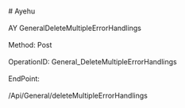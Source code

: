 <br>#     Ayehu</br>
<br>AY GeneralDeleteMultipleErrorHandlings</br>
<br>Method: Post</br>
<br>OperationID: General_DeleteMultipleErrorHandlings</br>
<br>EndPoint:</br>
<br>/Api/General/deleteMultipleErrorHandlings</br>
